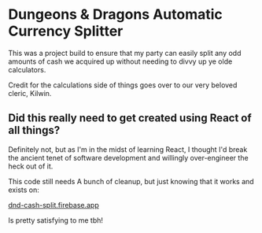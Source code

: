 # Dungeons & Dragons Automatic Currency Splitter

This was a project build to ensure that my party can easily split any odd amounts of cash we
acquired up without needing to divvy up ye olde calculators.

Credit for the calculations side of things goes over to our very beloved cleric, Kilwin.

## Did this really need to get created using React of all things?

Definitely not, but as I'm in the midst of learning React, I thought I'd break the ancient tenet
of software development and willingly over-engineer the heck out of it.

This code still needs A bunch of cleanup, but just knowing that it works and exists on:

[dnd-cash-split.firebase.app](dnd-cash-split.firebase.app)

Is pretty satisfying to me tbh!

